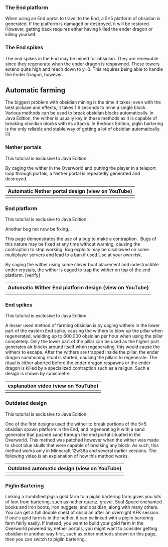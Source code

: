 ### The End platform
When using an End portal to travel to the End, a 5×5 platform of obsidian is generated. If the platform is damaged or destroyed, it will be restored. However, getting back requires either having killed the ender dragon or killing yourself.

### The End spikes
The end spikes in the End may be mined for obsidian. They are renewable since they regenerate when the ender dragon is respawned. These towers extend quite high and reach down to y=0. This requires being able to handle the Ender Dragon, however.

## Automatic farming
The biggest problem with obsidian mining is the time it takes; even with the best pickaxe and effects, it takes 1.6 seconds to mine a single block. Various methods can be used to break obsidian blocks automatically. In Java Edition, the wither is usually key in these methods as it is capable of breaking obsidian blocks with its attacks. In Bedrock Edition, piglin bartering is the only reliable and stable way of getting a lot of obsidian automatically.[1]

### Nether portals

  

This tutorial is exclusive to  Java Edition. 


By caging the wither in the Overworld and putting the player in a teleport loop through portals, a Nether portal is repeatedly generated and destroyed. 

| Automatic Nether portal design (view on YouTube) |
|--------------------------------------------------|
|                                                  |

### End platform

  

This tutorial is exclusive to  Java Edition. 


Another bug not now be fixing...



This page demonstrates the use of a bug to make a contraption. 
Bugs of this nature may be fixed at any time without warning, causing the contraption to stop working. Bug exploits may be disallowed on some multiplayer servers and lead to a ban if used.Use at your own risk.


By caging the wither using some clever boat placement and indestructible ender crystals, the wither is caged to trap the wither on top of the end platform. [verify]




| Automatic Wither End platform design (view on YouTube) |
|--------------------------------------------------------|
|                                                        |

### End spikes

  

This tutorial is exclusive to  Java Edition. 


A lesser used method of farming obsidian is by caging withers in the lower part of the eastern End spike, causing the withers to blow up the pillar when regenerated, wielding up to 600,000 obsidian per hour when using the pillar completely. Only the lower part of the pillar can be used as the higher part generates air blocks around itself when regenerating, this would cause the withers to escape. After the withers are trapped inside the pillar, the ender dragon summoning ritual is started, causing the pillars to regenerate. The ritual is either aborted before the ender dragon respawns or the ender dragon is killed by a specialized contraption such as a railgun. Such a design is shown by cubicmetre.

| explanation video (view on YouTube) |
|-------------------------------------|
|                                     |

### Outdated design

  

This tutorial is exclusive to  Java Edition. 


One of the first designs used the wither to break portions of the 5×5 obsidian spawn platform in the End, and regenerating it with a sand generator that pushed sand through the end portal situated in the Overworld. This method was patched however when the wither was made to shoot blue skulls that were capable of breaking any block. As such, this method works only in Minecraft 12w36a and several earlier versions. The following video is an explanation of how this method works. 

| Outdated automatic design (view on YouTube) |
|---------------------------------------------|
|                                             |

### Piglin Bartering
Linking a zombified piglin gold farm to a piglin bartering farm gives you lots of loot from bartering, such as nether quartz, gravel, Soul Speed enchanted books and iron boots, iron nuggets, and obsidian, along with many others. You can get a full double chest of obsidian after an overnight AFK session. If one's gold farm is in the nether, it can be linked with a piglin bartering farm fairly easily. If instead, you want to build your gold farm in the Overworld powered by nether portals, you might want to consider getting obsidian in another way first, such as other methods shown on this page, then you can switch to piglin bartering.


